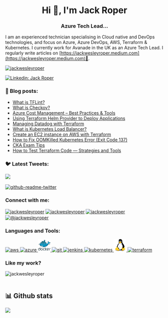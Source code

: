 <h1 align="center">Hi 👋, I'm Jack Roper</h1>
<h3 align="center">Azure Tech Lead...</h3>

I am an experienced technician specialising in Cloud native and DevOps technologies, and focus on Azure, Azure DevOps, AWS, Terraform & Kubernetes. I currently work for Avanade in the UK as an Azure Tech Lead. I regularly write articles on [https://jackwesleyroper.medium.com](https://jackwesleyroper.medium.com)📝.

<p align="left"> <a href="https://twitter.com/jackwesleyroper" target="blank"><img src="https://img.shields.io/twitter/follow/jackwesleyroper?logo=twitter&style=for-the-badge" alt="jackwesleyroper" /></a> </p>

[![Linkedin: Jack Roper](https://img.shields.io/badge/-Jack%20Roper-blue?style=flat-square&logo=Linkedin&logoColor=white&link=https://www.linkedin.com/in/jwroper/)](https://www.linkedin.com/in/jwroper/)

### 📝 Blog posts:
<!-- BLOG-POST-LIST:START -->
- [What is TFLint?](https://faun.pub/what-is-tflint-2cd2bb463c96?source=rss-f8c0d8b1b817------2)
- [What is Checkov?](https://itnext.io/what-is-checkov-df37b8adfacf?source=rss-f8c0d8b1b817------2)
- [Azure Cost Management – Best Practices &amp; Tools](https://itnext.io/azure-cost-management-best-practices-tools-a37e8af2ba42?source=rss-f8c0d8b1b817------2)
- [Using Terraform Helm Provider to Deploy Applications](https://itnext.io/using-terraform-helm-provider-to-deploy-applications-fffb795eed35?source=rss-f8c0d8b1b817------2)
- [Managing Datadog with Terraform](https://faun.pub/managing-datadog-with-terraform-61d63b5602b2?source=rss-f8c0d8b1b817------2)
- [What is Kubernetes Load Balancer?](https://itnext.io/what-is-kubernetes-load-balancer-4f65a8294f5f?source=rss-f8c0d8b1b817------2)
- [Create an EC2 instance on AWS with Terraform](https://itnext.io/create-an-ec2-instance-on-aws-with-terraform-173318ca1b8e?source=rss-f8c0d8b1b817------2)
- [How to Fix OOMKilled Kubernetes Error &lpar;Exit Code 137&rpar;](https://itnext.io/how-to-fix-oomkilled-kubernetes-error-exit-code-137-88352410f0d4?source=rss-f8c0d8b1b817------2)
- [CKA Exam Tips](https://medium.com/codex/cka-exam-tips-eaade4724b58?source=rss-f8c0d8b1b817------2)
- [How to Test Terraform Code — Strategies and Tools](https://itnext.io/how-to-test-your-terraform-code-8461980d34e6?source=rss-f8c0d8b1b817------2)
<!-- BLOG-POST-LIST:END -->



### 🐦 Latest Tweets:


[<img src="https://img.shields.io/badge/-Follow-blue?style=for-the-badge&logo=twitter&logoColor=white"/>](https://twitter.com/jackwesleyroper)


[![github-readme-twitter](https://github-readme-twitter.gazf.vercel.app/api?id=jackwesleyroper&layout=wide)](https://github.com/gazf/github-readme-twitter)

<h3 align="left">Connect with me:</h3>
<p align="left">
<a href="https://dev.to/jackwesleyroper" target="blank"><img align="center" src="https://cdn.jsdelivr.net/npm/simple-icons@3.0.1/icons/dev-dot-to.svg" alt="jackwesleyroper" height="30" width="40" /></a>
<a href="https://twitter.com/jackwesleyroper" target="blank"><img align="center" src="https://raw.githubusercontent.com/rahuldkjain/github-profile-readme-generator/master/src/images/icons/Social/twitter.svg" alt="jackwesleyroper" height="30" width="40" /></a>
<a href="https://linkedin.com/in/jackwesleyroper" target="blank"><img align="center" src="https://raw.githubusercontent.com/rahuldkjain/github-profile-readme-generator/master/src/images/icons/Social/linked-in-alt.svg" alt="jackwesleyroper" height="30" width="40" /></a>
<a href="https://medium.com/@jackwesleyroper" target="blank"><img align="center" src="https://raw.githubusercontent.com/rahuldkjain/github-profile-readme-generator/master/src/images/icons/Social/medium.svg" alt="@jackwesleyroper" height="30" width="40" /></a>
</p>

<h3 align="left">Languages and Tools:</h3>
<p align="left"> <a href="https://aws.amazon.com" target="_blank"> <img src="https://www.vectorlogo.zone/logos/amazon_aws/amazon_aws-icon.svg" alt="aws" width="40" height="40"/> </a> <a href="https://azure.microsoft.com/en-in/" target="_blank"> <img src="https://www.vectorlogo.zone/logos/microsoft_azure/microsoft_azure-icon.svg" alt="azure" width="40" height="40"/> </a> <a href="https://www.docker.com/" target="_blank"> <img src="https://raw.githubusercontent.com/devicons/devicon/master/icons/docker/docker-original-wordmark.svg" alt="docker" width="40" height="40"/> </a> <a href="https://git-scm.com/" target="_blank"> <img src="https://www.vectorlogo.zone/logos/git-scm/git-scm-icon.svg" alt="git" width="40" height="40"/> </a> <a href="https://www.jenkins.io" target="_blank"> <img src="https://www.vectorlogo.zone/logos/jenkins/jenkins-icon.svg" alt="jenkins" width="40" height="40"/> </a> <a href="https://kubernetes.io" target="_blank"> <img src="https://www.vectorlogo.zone/logos/kubernetes/kubernetes-icon.svg" alt="kubernetes" width="40" height="40"/> </a> <a href="https://www.linux.org/" target="_blank"> <img src="https://raw.githubusercontent.com/devicons/devicon/master/icons/linux/linux-original.svg" alt="linux" width="40" height="40"/> </a> <a href="https://www.terraform.io/" target="_blank"> <img src="https://www.vectorlogo.zone/logos/terraformio/terraformio-icon.svg" alt="terraform" width="40" height="40"/> </a> </p>



<h3 align="left">Like my work?</h3>
<p><a href="https://www.buymeacoffee.com/jackwesleyroper"> <img align="left" src="https://cdn.buymeacoffee.com/buttons/v2/default-yellow.png" height="50" width="210" alt="jackwesleyroper" /></a></p><br><br>

## 📊 Github stats
<p >
  <img align="left" src="https://github-readme-stats.vercel.app/api?username=jackwesleyroper&show_icons=true&bg_color=ffea00&title_color=000000&text_color=000000&icon_color=ff0000&hide_border=true&count_private=true" />
</p>

</br>
</br>
</br>
</br>
</br>
</br>
</br>
</br>
</br>
